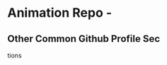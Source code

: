 


























# Animation Repo - 
## Other Common Github Profile Sec



















tions



